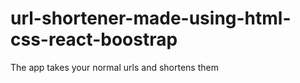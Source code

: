 # url-shortener-made-using-html-css-react-boostrap
 The app takes your normal urls and shortens them
